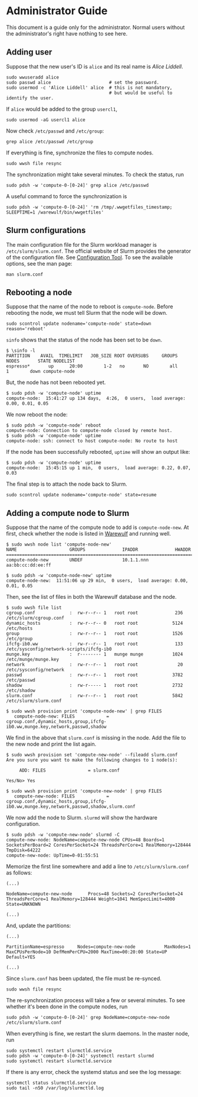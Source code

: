 # Administrator Guide

This document is a guide only for the administrator. Normal users without the administrator's right have nothing to see here.

## Adding user

Suppose that the new user's ID is `alice` and its real name is _Alice Liddell_.

``` no-highlight
sudo wwuseradd alice
sudo passwd alice                      # set the password.
sudo usermod -c 'Alice Liddell' alice  # this is not mandatory,
                                       # but would be useful to identify the user.
```

If `alice` would be added to the group `usercl1`,

``` no-highlight
sudo usermod -aG usercl1 alice
```

Now check `/etc/passwd` and `/etc/group`:

``` no-highlight
grep alice /etc/passwd /etc/group
```

If everything is fine, synchronize the files to compute nodes.

``` no-highlight
sudo wwsh file resync
```

The synchronization might take several minutes. To check the status, run

``` no-highlight
sudo pdsh -w 'compute-0-[0-24]' grep alice /etc/passwd
```

A useful command to force the synchronization is

``` no-highlight
sudo pdsh -w 'compute-0-[0-24]' 'rm /tmp/.wwgetfiles_timestamp; SLEEPTIME=1 /warewulf/bin/wwgetfiles'
```

## Slurm configurations

The main configuration file for the Slurm workload manager is `/etc/slurm/slurm.conf`. The official website of Slurm provides the generator of the configuration file. See [Configuration Tool](https://slurm.schedmd.com/configurator.html). To see the available options, see the man page:

``` no-highlight
man slurm.conf
```

## Rebooting a node

Suppose that the name of the node to reboot is `compute-node`. Before rebooting the node, we must tell Slurm that the node will be down.

``` no-highlight
sudo scontrol update nodename='compute-node' state=down reason='reboot'
```

`sinfo` shows that the status of the node has been set to be `down`.

``` no-highlight
$ \sinfo -l
PARTITION    AVAIL  TIMELIMIT   JOB_SIZE ROOT OVERSUBS     GROUPS  NODES       STATE NODELIST
espresso*       up      20:00        1-2   no       NO        all      1        down compute-node
```

But, the node has not been rebooted yet.

``` no-highlight
$ sudo pdsh -w 'compute-node' uptime
compute-node:  15:41:27 up 134 days,  4:26,  0 users,  load average: 0.00, 0.01, 0.05
```

We now reboot the node:

``` no-highlight
$ sudo pdsh -w 'compute-node' reboot
compute-node: Connection to compute-node closed by remote host.
$ sudo pdsh -w 'compute-node' uptime
compute-node: ssh: connect to host compute-node: No route to host
```

If the node has been successfully rebooted, `uptime` will show an output like:

``` no-highlight
$ sudo pdsh -w 'compute-node' uptime
compute-node:  15:45:15 up 1 min,  0 users,  load average: 0.22, 0.07, 0.03
```

The final step is to attach the node back to Slurm.

``` no-highlight
sudo scontrol update nodename='compute-node' state=resume
```

## Adding a compute node to Slurm

Suppose that the name of the compute node to add is `compute-node-new`. At first, check whether the node is listed in [Warewulf](http://warewulf.lbl.gov/) and running well.

``` no-highlight
$ sudo wwsh node list 'compute-node-new'
NAME                    GROUPS              IPADDR              HWADDR
=================================================================================
compute-node-new        UNDEF               10.1.1.nnn          aa:bb:cc:dd:ee:ff

$ sudo pdsh -w 'compute-node-new' uptime
compute-node-new:  11:51:06 up 29 min,  0 users,  load average: 0.00, 0.01, 0.05
```

Then, see the list of files in both the Warewulf database and the node.

``` no-highlight
$ sudo wwsh file list
cgroup.conf             :  rw-r--r-- 1   root root              236 /etc/slurm/cgroup.conf
dynamic_hosts           :  rw-r--r-- 0   root root             5124 /etc/hosts
group                   :  rw-r--r-- 1   root root             1526 /etc/group
ifcfg-ib0.ww            :  rw-r--r-- 1   root root              133 /etc/sysconfig/network-scripts/ifcfg-ib0
munge.key               :  r-------- 1   munge munge           1024 /etc/munge/munge.key
network                 :  rw-r--r-- 1   root root               20 /etc/sysconfig/network
passwd                  :  rw-r--r-- 1   root root             3782 /etc/passwd
shadow                  :  rw-r----- 1   root root             2732 /etc/shadow
slurm.conf              :  rw-r--r-- 1   root root             5842 /etc/slurm/slurm.conf

$ sudo wwsh provision print 'compute-node-new' | grep FILES
   compute-node-new: FILES            = cgroup.conf,dynamic_hosts,group,ifcfg-ib0.ww,munge.key,network,passwd,shadow
```

We find in the above that `slurm.conf` is missing in the node. Add the file to the new node and print the list again.

``` no-highlight
$ sudo wwsh provision set 'compute-new-node' --fileadd slurm.conf
Are you sure you want to make the following changes to 1 node(s):

     ADD: FILES                = slurm.conf

Yes/No> Yes

$ sudo wwsh provision print 'compute-new-node' | grep FILES
   compute-new-node: FILES            = cgroup.conf,dynamic_hosts,group,ifcfg-ib0.ww,munge.key,network,passwd,shadow,slurm.conf
```

We now add the node to Slurm. `slurmd` will show the hardware configuration.

``` no-highlight
$ sudo pdsh -w 'compute-new-node' slurmd -C
compute-new-node: NodeName=compute-new-node CPUs=48 Boards=1 SocketsPerBoard=2 CoresPerSocket=24 ThreadsPerCore=1 RealMemory=128444 TmpDisk=64222
compute-new-node: UpTime=0-01:55:51
```

Memorize the first line somewhere and add a line to `/etc/slurm/slurm.conf` as follows:

```
(...)

NodeName=compute-new-node      Procs=48 Sockets=2 CoresPerSocket=24 ThreadsPerCore=1 RealMemory=128444 Weight=1041 MemSpecLimit=4000 State=UNKNOWN

(...)
```

And, update the partitions:

```
(...)

PartitionName=espresso     Nodes=compute-new-node           MaxNodes=1   MaxCPUsPerNode=10 DefMemPerCPU=2000 MaxTime=00:20:00 State=UP Default=YES

(...)
```

Since `slurm.conf` has been updated, the file must be re-synced.

``` no-highlight
sudo wwsh file resync
```

The re-synchronization process will take a few or several minutes. To see whether it's been done in the compute nodes, run

``` no-highlight
sudo pdsh -w 'compute-0-[0-24]' grep NodeName=compute-new-node /etc/slurm/slurm.conf
```

When everything is fine, we restart the slurm daemons. In the master node, run

``` no-highlight
sudo systemctl restart slurmctld.service
sudo pdsh -w 'compute-0-[0-24]' systemctl restart slurmd
sudo systemctl restart slurmctld.service
```

If there is any error, check the systemd status and see the log message:

``` no-highlight
systemctl status slurmctld.service
sudo tail -n50 /var/log/slurmctld.log
```
